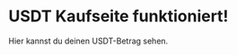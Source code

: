 <!DOCTYPE html>
<html lang="de">
<head>
  <meta charset="UTF-8" />
  <title>Testseite USDT</title>
</head>
<body>
  <h1>USDT Kaufseite funktioniert!</h1>
  <p>Hier kannst du deinen USDT-Betrag sehen.</p>
</body>
</html>
